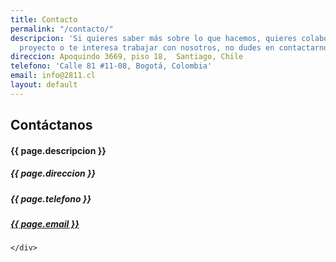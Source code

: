 ```yaml
---
title: Contacto
permalink: "/contacto/"
descripcion: 'Si quieres saber más sobre lo que hacemos, quieres colaborar en algún
  proyecto o te interesa trabajar con nosotros, no dudes en contactarnos. '
direccion: Apoquindo 3669, piso 18,  Santiago, Chile
telefono: 'Calle 81 #11-08, Bogotá, Colombia'
email: info@2811.cl
layout: default
---
```


<section class="container" id="post">
  <div class="col-xs-10 col-xs-offset-1">
    <div class="row">
      <div class="col-xs-10">
        <h2 class="title">Contáctanos</h2>
        <h4>{{ page.descripcion }}</h4>
        <div class="line"></div>
        </div>
    </div>
    <div class="row">
      <h5 class="col-xs-10">
        {{ page.direccion }}
      </h5>
      <h5 class="col-xs-10">
        {{ page.telefono }}
      </h5>
      <h5 class="col-xs-10">
        <a href="mailto:{{ page.email }}">{{ page.email }}</a>
      </h5>

    </div>
  </div>
</section>
